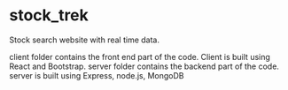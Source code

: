 # stock_trek
Stock search website with real time data.

client folder contains the front end part of the code. Client is built using React and Bootstrap.
server folder contains the backend part of the code. server is built using Express, node.js, MongoDB

